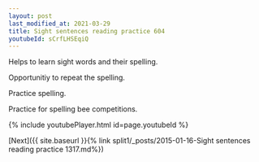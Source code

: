 ```yaml
---
layout: post
last_modified_at: 2021-03-29
title: Sight sentences reading practice 604
youtubeId: sCrfLHSEqiQ
---
```

 
 
Helps to learn sight words and their spelling.

Opportunitiy to repeat the spelling. 

Practice spelling. 
 
Practice for spelling bee competitions. 
 
{% include youtubePlayer.html id=page.youtubeId %}
 
 

[Next]({{ site.baseurl }}{% link  split1/_posts/2015-01-16-Sight sentences reading practice 1317.md%})
 
